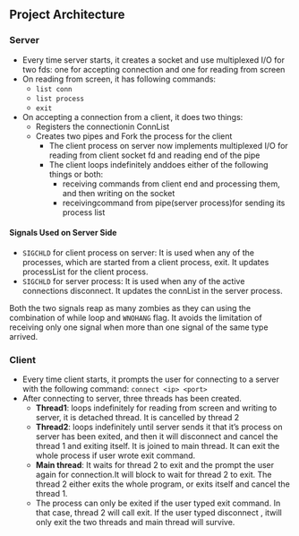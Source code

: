 ## Project Architecture
### Server
- Every time server starts, it creates a socket and use multiplexed I/O for two fds: one for accepting connection and one for reading from screen
- On reading from screen, it has following commands:
  - ```list conn```
  - ```list process```
  - ```exit```
- On accepting a connection from a client, it does two things:
  - Registers the connectionin ConnList
  - Creates two pipes and Fork the process for the client
    - The client process on server now implements multiplexed I/O for reading from client socket fd and reading end of the pipe
    - The client loops indefinitely anddoes either of the following things or both:
        - receiving commands from client end and processing them, and then writing on the socket
        - receivingcommand from pipe(server process)for sending its process list
 
#### Signals Used on Server Side
- ```SIGCHLD``` for client process on server: It is used when any of the processes, which are started from a client process, exit. It updates processList for the client process.
- ```SIGCHLD``` for server process:  It is used when any of the active connections disconnect. It updates the connList in the server process. 

Both the two signals reap as many zombies as they can using the combination of while loop and ```WNOHANG``` flag. It avoids the limitation of receiving only one signal when more than one signal of the same type arrived.


### Client
- Every time client starts, it prompts the user for connecting to a server with the following command:
```connect <ip> <port>```
- After connecting to server, three threads has been created.
  - **Thread1**: loops indefinitely for reading from screen and writing to server, it is detached thread. It is cancelled by thread 2
  - **Thread2**: loops indefinitely until server sends it that it’s process on server has been exited, and then it will disconnect and cancel the thread 1 and exiting itself. It is joined to main thread. It can exit the whole process if user wrote exit command.
  - **Main thread**: It waits for thread 2 to exit and the prompt the user again for connection.It will block to wait for thread 2 to exit. The thread 2 either exits the whole program, or exits itself and cancel the thread 1.
  - The process can only be exited if the user typed exit command. In that case, thread 2 will call exit. If the user typed disconnect , itwill only exit the two threads and main thread will survive.
  
  
